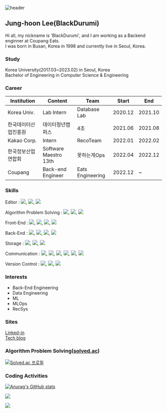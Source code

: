![header](https://capsule-render.vercel.app/api?type=waving&color=timeGradient&section=header&height=200&text=Welcome%20to%20BlackDurumi's%20Github!&animation=twinkling&fontSize=46&fontAlignY=30)

## Jung-hoon Lee(BlackDurumi)
Hi all, my nickname is 'BlackDurumi', and I am working as a Backend enginner at Coupang Eats.<br>
I was born in Busan, Korea in 1998 and currently live in Seoul, Korea.


### Study
Korea University(2017.03~2023.02) in Seoul, Korea<br>
Bachelor of Engineering in Computer Science & Engineering<br>

### Career
|Institution|Content|Team|Start|End|
|---|---|---|---|---|
|Korea Univ.|Lab Intern|Database Lab|2020.12|2021.10|
|한국데이터산업진흥원|데이터청년캠퍼스|4조|2021.06|2021.08|
|Kakao Corp.|Intern|RecoTeam|2022.01|2022.02|
|한국정보산업연합회|Software Maestro 13th|못하는게Ops|2022.04|2022.12|
|Coupang|Back-end Engineer|Eats Engineering|2022.12|~|


### Skills

Editor : 
<img src="https://img.shields.io/badge/VS Code-007ACC?style=plastic&logo=Visual Studio Code&logoColor=white"/></a>,
<img src="https://img.shields.io/badge/PyCharm-000000?style=plastic&logo=PyCharm&logoColor=white"/></a>,
<img src="https://img.shields.io/badge/IntelliJ-000000?style=plastic&logo=IntelliJ IDEA&logoColor=white"/></a>

Algorithm Problem Solving : 
<img src="https://img.shields.io/badge/C-A8B9CC?style=plastic&logo=c&logoColor=white"/></a>,
<img src="https://img.shields.io/badge/C++-00599C?style=plastic&logo=cplusplus&logoColor=white"/></a>,
<img src="https://img.shields.io/badge/Python-3776AB?style=plastic&logo=Python&logoColor=white"/></a>
<br>

Front-End : 
<img src="https://img.shields.io/badge/HTML5-E34F26?style=plastic&logo=HTML5&logoColor=white"/></a>,
<img src="https://img.shields.io/badge/CSS3-1572B6?style=plastic&logo=CSS3&logoColor=white"/></a>,
<img src="https://img.shields.io/badge/JavaScript-F7DF1E?style=plastic&logo=JavaScript&logoColor=white"/></a>,
<img src="https://img.shields.io/badge/D3.js-F9A03C?style=plastic&logo=D3.js&logoColor=white"/></a>
<br>

Back-End : 
<img src="https://img.shields.io/badge/Spring-6DB33F?style=plastic&logo=Spring&logoColor=white"/></a>,
<img src="https://img.shields.io/badge/Spring Boot-6DB33F?style=plastic&logo=Spring Boot&logoColor=white"/></a>,
<img src="https://img.shields.io/badge/Gradle-02303A?style=plastic&logo=Gradle&logoColor=white"/></a>,
<img src="https://img.shields.io/badge/Apache Groovy-4298B8?style=plastic&logo=Apache Groovy&logoColor=white"/></a>
<br>

Storage : 
<img src="https://img.shields.io/badge/MySQL-4479A1?style=plastic&logo=MySQL&logoColor=white"/></a>,
<img src="https://img.shields.io/badge/PostgreSQL-4169E1?style=plastic&logo=PostgreSQL&logoColor=white"/></a>,
<img src="https://img.shields.io/badge/Apache Hive-FDEE21?style=plastic&logo=ApacheHive&logoColor=white"/></a>
<br>

Communication : 
<img src="https://img.shields.io/badge/Slack-4A154B?style=plastic&logo=Slack&logoColor=white"/></a>,
<img src="https://img.shields.io/badge/Jira-0052CC?style=plastic&logo=Jira&logoColor=white"/></a>,
<img src="https://img.shields.io/badge/Confluence-172B4D?style=plastic&logo=Confluence&logoColor=white"/></a>,
<img src="https://img.shields.io/badge/Notion-000000?style=plastic&logo=Notion&logoColor=white"/></a>,
<img src="https://img.shields.io/badge/Draw.io-F08705?style=plastic&logo=diagrams.net&logoColor=white"/></a>,
<img src="https://img.shields.io/badge/Markdown-000000?style=plastic&logo=Markdown&logoColor=white"/></a>

Version Control : 
<img src="https://img.shields.io/badge/Git-F05032?style=plastic&logo=Git&logoColor=white"/></a>,
<img src="https://img.shields.io/badge/GitHub-181717?style=plastic&logo=GitHub&logoColor=white"/></a>,
<img src="https://img.shields.io/badge/Sourcetree-0052CC?style=plastic&logo=Sourcetree&logoColor=white"/></a>


### Interests

* Back-End Engineering
* Data Engineering
* ML
* MLOps
* RecSys


### Sites
[Linked-in](https://www.linkedin.com/in/%EC%A0%95%ED%9B%88-%EC%9D%B4-174299241/)
<br>
[Tech blog](https://velog.io/@hoonww)



### Algorithm Problem Solving([solved.ac](solved.ac))
[![Solved.ac 프로필](http://mazassumnida.wtf/api/v2/generate_badge?boj=hoonww)](https://solved.ac/hoonww)


### Coding Activities

[![Anurag's GitHub stats](https://github-readme-stats.vercel.app/api?username=blackdurumi&count_private=true&show_icons=true&theme=dracula)](https://github.com/anuraghazra/github-readme-stats)

<a href="https://wakatime.com"><img src="https://wakatime.com/share/@hoonww/e61baaa2-2846-4003-b368-3de08e0daf27.png"></a>

<a href="https://wakatime.com"><img src="https://wakatime.com/share/@hoonww/8116683c-3f6c-43d1-a833-8845c63eb669.png"></a>

